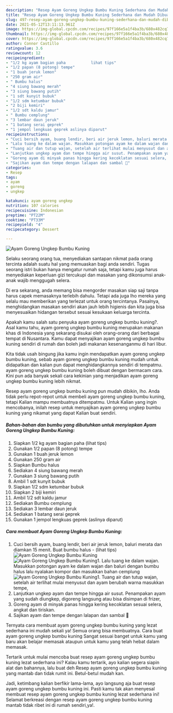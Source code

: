 ```yaml
---
description: "Resep Ayam Goreng Ungkep Bumbu Kuning Sederhana dan Mudah Dibuat"
title: "Resep Ayam Goreng Ungkep Bumbu Kuning Sederhana dan Mudah Dibuat"
slug: 497-resep-ayam-goreng-ungkep-bumbu-kuning-sederhana-dan-mudah-dibuat
date: 2021-05-12T13:11:13.961Z
image: https://img-global.cpcdn.com/recipes/97f166e5a1f4ba3b/680x482cq70/ayam-goreng-ungkep-bumbu-kuning-foto-resep-utama.jpg
thumbnail: https://img-global.cpcdn.com/recipes/97f166e5a1f4ba3b/680x482cq70/ayam-goreng-ungkep-bumbu-kuning-foto-resep-utama.jpg
cover: https://img-global.cpcdn.com/recipes/97f166e5a1f4ba3b/680x482cq70/ayam-goreng-ungkep-bumbu-kuning-foto-resep-utama.jpg
author: Connor Castillo
ratingvalue: 3.6
reviewcount: 12
recipeingredient:
- "1/2 kg ayam bagian paha           lihat tips"
- "1/2 papan (8 potong) tempe"
- "1 buah jeruk lemon"
- "250 gram air"
- " Bumbu halus"
- "4 siung bawang merah"
- "3 siung bawang putih"
- "1 sdt kunyit bubuk"
- "1/2 sdm ketumbar bubuk"
- "2 biji kemiri"
- "1/2 sdt kaldu jamur"
- " Bumbu cemplung"
- "3 lembar daun jeruk"
- "1 batang serai geprek"
- "1 jempol lengkuas geprek aslinya diparut"
recipeinstructions:
- "Cuci bersih ayam, buang lendir, beri air jeruk lemon, baluri merata dan diamkan 15 menit. Buat bumbu halus           (lihat tips)"
- "Lalu tuang ke dalam wajan. Masukkan potongan ayam ke dalam wajan dan baluri dengan bumbu halus lalu nyalakan kompor dan masukkan bahan cemplung"
- "Tuang air dan tutup wajan, setelah air terlihat mulai menyusut dan ayam berubah warna masukkan tempe,"
- "Lanjutkan ungkep ayam dan tempe hingga air susut. Penampakan ayam yang sudah diungkep, digoreng langsung atau bisa disimpan di frizer,"
- "Goreng ayam di minyak panas hingga kering kecoklatan sesuai selera, angkat dan tiriskan."
- "Sajikan ayam dan tempe dengan lalapan dan sambal 🤗"
categories:
- Resep
tags:
- ayam
- goreng
- ungkep

katakunci: ayam goreng ungkep 
nutrition: 107 calories
recipecuisine: Indonesian
preptime: "PT22M"
cooktime: "PT33M"
recipeyield: "4"
recipecategory: Dessert

---
```



![Ayam Goreng Ungkep Bumbu Kuning](https://img-global.cpcdn.com/recipes/97f166e5a1f4ba3b/680x482cq70/ayam-goreng-ungkep-bumbu-kuning-foto-resep-utama.jpg)

Selaku seorang orang tua, menyediakan santapan nikmat pada orang tercinta adalah suatu hal yang memuaskan bagi anda sendiri. Tugas seorang istri bukan hanya mengatur rumah saja, tetapi kamu juga harus menyediakan keperluan gizi tercukupi dan masakan yang dikonsumsi anak-anak wajib menggugah selera.

Di era  sekarang, anda memang bisa mengorder masakan siap saji tanpa harus capek memasaknya terlebih dahulu. Tetapi ada juga lho mereka yang selalu mau memberikan yang terlezat untuk orang tercintanya. Pasalnya, menghidangkan masakan sendiri akan jauh lebih higienis dan kita juga bisa menyesuaikan hidangan tersebut sesuai kesukaan keluarga tercinta. 



Apakah kamu salah satu penyuka ayam goreng ungkep bumbu kuning?. Asal kamu tahu, ayam goreng ungkep bumbu kuning merupakan makanan khas di Indonesia yang sekarang disukai oleh orang-orang dari berbagai tempat di Nusantara. Kamu dapat menyajikan ayam goreng ungkep bumbu kuning sendiri di rumah dan boleh jadi makanan kesenanganmu di hari libur.

Kita tidak usah bingung jika kamu ingin mendapatkan ayam goreng ungkep bumbu kuning, sebab ayam goreng ungkep bumbu kuning mudah untuk didapatkan dan kalian pun dapat menghidangkannya sendiri di tempatmu. ayam goreng ungkep bumbu kuning boleh dibuat dengan bermacam cara. Kini pun ada banyak sekali cara kekinian yang menjadikan ayam goreng ungkep bumbu kuning lebih nikmat.

Resep ayam goreng ungkep bumbu kuning pun mudah dibikin, lho. Anda tidak perlu repot-repot untuk membeli ayam goreng ungkep bumbu kuning, tetapi Kalian mampu membuatnya ditempatmu. Untuk Kalian yang ingin mencobanya, inilah resep untuk menyajikan ayam goreng ungkep bumbu kuning yang nikamat yang dapat Kalian buat sendiri.

<!--inarticleads1-->

##### Bahan-bahan dan bumbu yang dibutuhkan untuk menyiapkan Ayam Goreng Ungkep Bumbu Kuning:

1. Siapkan 1/2 kg ayam bagian paha           (lihat tips)
1. Gunakan 1/2 papan (8 potong) tempe
1. Gunakan 1 buah jeruk lemon
1. Gunakan 250 gram air
1. Siapkan  Bumbu halus
1. Sediakan 4 siung bawang merah
1. Gunakan 3 siung bawang putih
1. Ambil 1 sdt kunyit bubuk
1. Siapkan 1/2 sdm ketumbar bubuk
1. Siapkan 2 biji kemiri
1. Ambil 1/2 sdt kaldu jamur
1. Sediakan  Bumbu cemplung
1. Sediakan 3 lembar daun jeruk
1. Sediakan 1 batang serai geprek
1. Gunakan 1 jempol lengkuas geprek (aslinya diparut)




<!--inarticleads2-->

##### Cara membuat Ayam Goreng Ungkep Bumbu Kuning:

1. Cuci bersih ayam, buang lendir, beri air jeruk lemon, baluri merata dan diamkan 15 menit. Buat bumbu halus -           (lihat tips)
<img src="https://img-global.cpcdn.com/steps/74df4602f3fb3a75/160x128cq70/ayam-goreng-ungkep-bumbu-kuning-langkah-memasak-1-foto.jpg" alt="Ayam Goreng Ungkep Bumbu Kuning"><img src="https://img-global.cpcdn.com/steps/e90e03d7fab96335/160x128cq70/ayam-goreng-ungkep-bumbu-kuning-langkah-memasak-1-foto.jpg" alt="Ayam Goreng Ungkep Bumbu Kuning">1. Lalu tuang ke dalam wajan. Masukkan potongan ayam ke dalam wajan dan baluri dengan bumbu halus lalu nyalakan kompor dan masukkan bahan cemplung
<img src="//assets-global.cpcdn.com/assets/icons/button_play-2c75c40dde080a61004c1f40b05d8f140eaff45d7e9e6481dc71c63d2e7c4909.png" alt="Ayam Goreng Ungkep Bumbu Kuning">1. Tuang air dan tutup wajan, setelah air terlihat mulai menyusut dan ayam berubah warna masukkan tempe,
1. Lanjutkan ungkep ayam dan tempe hingga air susut. Penampakan ayam yang sudah diungkep, digoreng langsung atau bisa disimpan di frizer,
1. Goreng ayam di minyak panas hingga kering kecoklatan sesuai selera, angkat dan tiriskan.
1. Sajikan ayam dan tempe dengan lalapan dan sambal 🤗




Ternyata cara membuat ayam goreng ungkep bumbu kuning yang lezat sederhana ini mudah sekali ya! Semua orang bisa membuatnya. Cara buat ayam goreng ungkep bumbu kuning Sangat sesuai banget untuk kamu yang baru akan belajar memasak ataupun untuk kamu yang telah hebat dalam memasak.

Tertarik untuk mulai mencoba buat resep ayam goreng ungkep bumbu kuning lezat sederhana ini? Kalau kamu tertarik, ayo kalian segera siapin alat dan bahannya, lalu buat deh Resep ayam goreng ungkep bumbu kuning yang mantab dan tidak rumit ini. Betul-betul mudah kan. 

Jadi, ketimbang kalian berfikir lama-lama, ayo langsung aja buat resep ayam goreng ungkep bumbu kuning ini. Pasti kamu tak akan menyesal membuat resep ayam goreng ungkep bumbu kuning lezat sederhana ini! Selamat berkreasi dengan resep ayam goreng ungkep bumbu kuning mantab tidak ribet ini di rumah sendiri,ya!.

